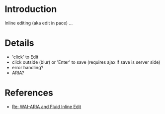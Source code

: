 # Introduction #

Inline editing (aka edit in pace) …


# Details #

  * 'click' to Edit
  * click outside (blur) or 'Enter' to save (requires ajax if save is server side)
  * error handling?
  * ARIA?

# References #
  * [Re: WAI-ARIA and Fluid Inline Edit](http://www.mail-archive.com/fluid-work@fluidproject.org/msg00875.html)